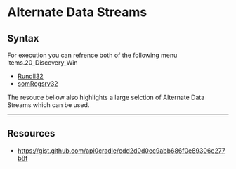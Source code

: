 # Alternate Data Streams

## **Syntax**

For execution you can refrence both of the following menu items.20_Discovery_Win  
    
* [Rundll32](Poshc2/instructions/Rundll32.md)
* [somRegsrv32](Poshc2/instructions/Regsvr32.md)

The resouce bellow also highlights a large selction of Alternate Data Streams which can be used.


---

## **Resources**
* https://gist.github.com/api0cradle/cdd2d0d0ec9abb686f0e89306e277b8f